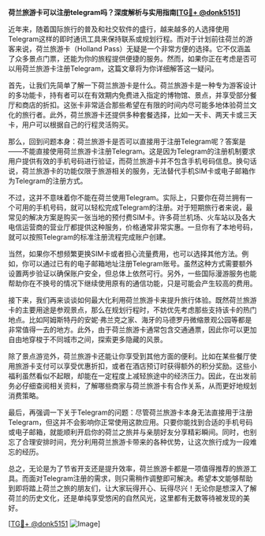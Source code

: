 **荷兰旅游卡可以注册telegram吗？深度解析与实用指南[[TG💪+ @donk5151](https://t.me/s/donk5151)]**

近年来，随着国际旅行的普及和社交软件的盛行，越来越多的人选择使用Telegram这样的即时通讯工具来保持联系或规划行程。而对于计划前往荷兰的游客来说，荷兰旅游卡（Holland Pass）无疑是一个非常方便的选择。它不仅涵盖了众多景点门票，还能为你的旅程提供便捷的服务。然而，如果你正在考虑是否可以用荷兰旅游卡注册Telegram，这篇文章将为你详细解答这一疑问。

首先，让我们先简单了解一下荷兰旅游卡是什么。荷兰旅游卡是一种专为游客设计的多功能卡，持有者可以在有效期内免费进入指定的博物馆、景点，并享受部分餐厅和商店的折扣。这张卡非常适合那些希望在有限的时间内尽可能多地体验荷兰文化的旅行者。此外，荷兰旅游卡还提供多种套餐选择，比如一天卡、两天卡或三天卡，用户可以根据自己的行程灵活购买。

那么，回到问题本身：荷兰旅游卡是否可以直接用于注册Telegram呢？答案是——不能直接使用荷兰旅游卡注册Telegram。这是因为Telegram的注册机制要求用户提供有效的手机号码进行验证，而荷兰旅游卡并不包含手机号码信息。换句话说，荷兰旅游卡的功能仅限于旅游相关的服务，无法替代手机SIM卡或电子邮箱作为Telegram的注册方式。

不过，这并不意味着你不能在荷兰使用Telegram。实际上，只要你在荷兰拥有一个可用的手机号码，就可以轻松完成Telegram的注册。对于短期旅行者来说，最常见的解决方案是购买一张当地的预付费SIM卡。许多荷兰机场、火车站以及各大电信运营商的营业厅都提供这种服务，价格通常非常实惠。一旦你有了本地号码，就可以按照Telegram的标准注册流程完成账户创建。

当然，如果你不想频繁更换SIM卡或者担心流量费用，也可以选择其他方法。例如，你可以通过已有的电子邮箱地址注册Telegram账号。虽然这种方式需要额外设置两步验证以确保账户安全，但总体上依然可行。另外，一些国际漫游服务也能帮助你在不换号的情况下继续使用原有的通信功能，只是可能会产生较高的费用。

接下来，我们再来谈谈如何最大化利用荷兰旅游卡来提升旅行体验。既然荷兰旅游卡的主要用途是参观景点，那么在规划行程时，不妨优先考虑那些支持该卡的热门地点。比如阿姆斯特丹的安妮·弗兰克之家、海牙的马德罗丹微缩景观公园等都是非常值得一去的地方。此外，由于荷兰旅游卡通常包含交通通票，因此你可以更加自由地穿梭于不同城市之间，探索更多隐藏的风景。

除了景点游览外，荷兰旅游卡还能让你享受到其他方面的便利。比如在某些餐厅使用旅游卡支付可以享受优惠折扣，或者在酒店预订时获得额外的积分奖励。这些小福利虽然看似不起眼，却能在一定程度上减轻旅途中的经济压力。因此，在出发前务必仔细查阅相关资料，了解哪些商家与荷兰旅游卡有合作关系，从而更好地规划消费策略。

最后，再强调一下关于Telegram的问题：尽管荷兰旅游卡本身无法直接用于注册Telegram，但这并不会影响你正常使用这款应用。只要你能找到合适的手机号码或电子邮箱，就能顺利开启你的荷兰之旅并与亲朋好友分享精彩瞬间。同时，也别忘了合理安排时间，充分利用荷兰旅游卡带来的各种优势，让这次旅行成为一段难忘的经历。

总之，无论是为了节省开支还是提升效率，荷兰旅游卡都是一项值得推荐的旅游工具。而面对Telegram注册的需求，则只需稍作调整即可解决。希望本文能够帮助到即将踏上荷兰之旅的朋友们，让大家玩得开心、玩得尽兴！无论你是想深入了解荷兰的历史文化，还是单纯享受悠闲的自然风光，这里都有无数等待被发现的美好。

[[TG💪+ @donk5151](https://t.me/s/donk5151) ![Image](https://i.postimg.cc/rwNCRYN7/Snipaste-2025-04-30-17-27-05.png)]